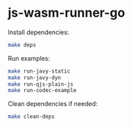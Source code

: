 # js-wasm-runner-go

Install dependencies:

```sh
make deps
```

Run examples:
```sh
make run-javy-static
make run-javy-dyn
make run-qjs-plain-js
make run-codec-example
```

Clean dependencies if needed:

```sh
make clean-deps
```

